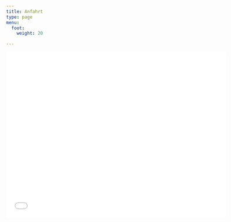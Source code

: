 ```yaml
---
title: Anfahrt
type: page
menu:
  foot:
    weight: 20

---
```

<iframe src="[https://www.google.com/maps/embed?pb=](https://www.google.com/maps/embed?pb= "https://www.google.com/maps/embed?pb=")!1m18!1m12!1m3!1d2502.371508406703!2d11.797701315844929!3d51.15693997957904!2m3!1f0!2f0!3f0!3m2!1i1024!2i768!4f13.1!3m3!1m2!1s0x47a699ee98b30781%3A0x3faeb67600bad283!2sAm+Georgentor+3%2C+06618+Naumburg+(Saale)!5e0!3m2!1sde!2sde!4v1525374411160" width="600" height="450" frameborder="0" style="border:0" allowfullscreen></iframe>